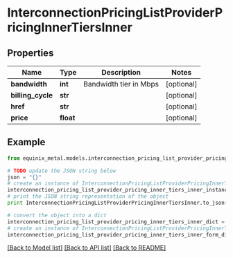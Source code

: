 # InterconnectionPricingListProviderPricingInnerTiersInner


## Properties
Name | Type | Description | Notes
------------ | ------------- | ------------- | -------------
**bandwidth** | **int** | Bandwidth tier in Mbps | [optional] 
**billing_cycle** | **str** |  | [optional] 
**href** | **str** |  | [optional] 
**price** | **float** |  | [optional] 

## Example

```python
from equinix_metal.models.interconnection_pricing_list_provider_pricing_inner_tiers_inner import InterconnectionPricingListProviderPricingInnerTiersInner

# TODO update the JSON string below
json = "{}"
# create an instance of InterconnectionPricingListProviderPricingInnerTiersInner from a JSON string
interconnection_pricing_list_provider_pricing_inner_tiers_inner_instance = InterconnectionPricingListProviderPricingInnerTiersInner.from_json(json)
# print the JSON string representation of the object
print InterconnectionPricingListProviderPricingInnerTiersInner.to_json()

# convert the object into a dict
interconnection_pricing_list_provider_pricing_inner_tiers_inner_dict = interconnection_pricing_list_provider_pricing_inner_tiers_inner_instance.to_dict()
# create an instance of InterconnectionPricingListProviderPricingInnerTiersInner from a dict
interconnection_pricing_list_provider_pricing_inner_tiers_inner_form_dict = interconnection_pricing_list_provider_pricing_inner_tiers_inner.from_dict(interconnection_pricing_list_provider_pricing_inner_tiers_inner_dict)
```
[[Back to Model list]](../README.md#documentation-for-models) [[Back to API list]](../README.md#documentation-for-api-endpoints) [[Back to README]](../README.md)


